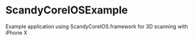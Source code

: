 # ScandyCoreIOSExample
Example application using ScandyCoreIOS.framework for 3D scanning with iPhone X
